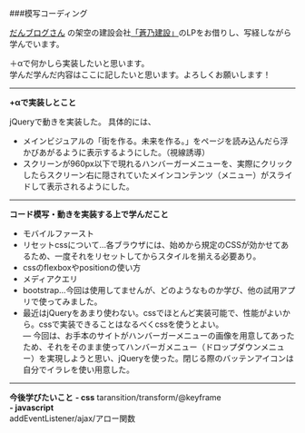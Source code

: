 ###模写コーディング  

[だんブログさん](https://prog-anchor.com/trace/) の架空の建設会社[「蒼乃建設」](https://danblog.tokyo/)のLPをお借りし、写経しながら学んでいます。  

＋αで何かしら実装したいと思います。  
学んだ学んだ内容はここに記したいと思います。よろしくお願いします！  
  
    
      

----------------------------------------------------------------------------------------------------------------------------------------------------
**+αで実装しとこと**   

jQueryで動きを実装した。
具体的には、  
- メインビジュアルの「街を作る。未来を作る。」をページを読み込んだら浮かびあがるように表示するようにした。（視線誘導）  
- スクリーンが960px以下で現れるハンバーガーメニューを、実際にクリックしたらスクリーン右に隠されていたメインコンテンツ（メニュー）がスライドして表示されるようにした。  
  
  
  
 -----------------------------------------------------------------------------------------------------------------------------------------------------   
**コード模写・動きを実装する上で学んだこと** 
   
- モバイルファースト  
- リセットcssについて…各ブラウザには、始めから規定のCSSが効かせてあるため、一度それをリセットしてからスタイルを揃える必要あり。  
- cssのflexboxやpositionの使い方  
- メディアクエリ  
- bootstrap...今回は使用してませんが、どのようなものか学び、他の試用アプリで使ってみました。  
- 最近はjQueryをあまり使わない。cssでほとんど実装可能で、性能がよいから。cssで実装できることはなるべくcssを使うとよい。  
― 今回は、お手本のサイトがハンバーガーメニューの画像を用意してあったため、それをそのまま使ってハンバーガメニュー（ドロップダウンメニュー）を実現しようと思い、jQueryを使った。閉じる際のバッテンアイコンは自分でイラレを使い用意した。  
  
    


-------------------------------------------------------------------------------
**今後学びたいこと**
**- css** 
taransition/transform/@keyframe  
**- javascript**  
addEventListener/ajax/アロー関数  



